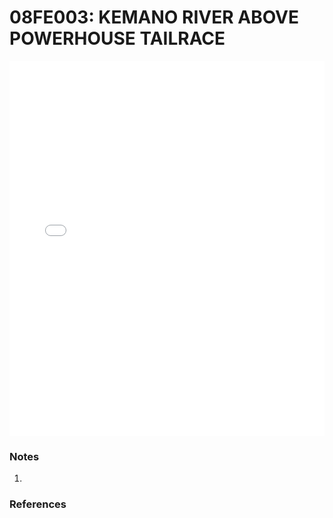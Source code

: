 # 08FE003: KEMANO RIVER ABOVE POWERHOUSE TAILRACE

<iframe src="/distribution_estimation/_static/stations/08FE003_fdc.html" width="100%" height="600" frameborder="0"></iframe>

### Notes
1. 

### References

